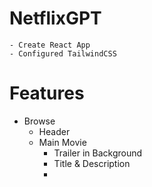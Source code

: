 # NetflixGPT

    - Create React App
    - Configured TailwindCSS

# Features
- Browse
    - Header
    - Main Movie
        - Trailer in Background
        - Title & Description
        - 